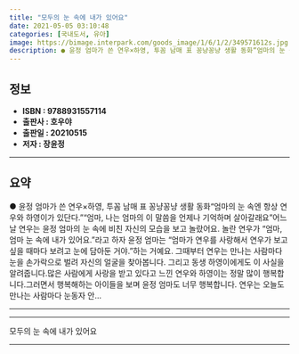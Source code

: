 ```yaml
---
title: "모두의 눈 속에 내가 있어요"
date: 2021-05-05 03:10:48
categories: [국내도서, 유아]
image: https://bimage.interpark.com/goods_image/1/6/1/2/349571612s.jpg
description: ● 윤정 엄마가 쓴 연우×하영, 투꼼 남매 표 꽁냥꽁냥 생활 동화“엄마의 눈 속엔 항상 연우와 하영이가 있단다.”“엄마, 나는 엄마의 이 말씀을 언제나 기억하며 살아갈래요”어느 날 연우는 윤정 엄마의 눈 속에 비친 자신의 모습을 보고 놀랐어요. 놀란 연우가 “엄마, 엄마 눈 속에 내가
---
```


## **정보**

- **ISBN : 9788931557114**
- **출판사 : 호우야**
- **출판일 : 20210515**
- **저자 : 장윤정**

------



## **요약**

●  윤정 엄마가 쓴 연우×하영, 투꼼 남매 표 꽁냥꽁냥 생활 동화“엄마의 눈 속엔 항상 연우와 하영이가 있단다.”“엄마, 나는 엄마의 이 말씀을 언제나 기억하며 살아갈래요”어느 날 연우는 윤정 엄마의 눈 속에 비친 자신의 모습을 보고 놀랐어요. 놀란 연우가 “엄마, 엄마 눈 속에 내가 있어요.”라고 하자 윤정 엄마는 “엄마가 연우를 사랑해서 연우가 보고 싶을 때마다 보려고 눈에 담아둔 거야.”하는 거예요. 그때부터 연우는 만나는 사람마다 눈을 손가락으로 벌려 자신의 얼굴을 찾아봅니다. 그리고 동생 하영이에게도 이 사실을 알려줍니다.많은 사람에게 사랑을 받고 있다고 느낀 연우와 하영이는 정말 많이 행복합니다.그러면서 행복해하는 아이들을 보며 윤정 엄마도 너무 행복합니다. 연우는 오늘도 만나는 사람마다 눈동자 안...

------



------


모두의 눈 속에 내가 있어요 

------


